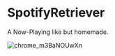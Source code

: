 # SpotifyRetriever
A Now-Playing like but homemade.


![chrome_m3BaNOUwXn](https://user-images.githubusercontent.com/54883972/192637360-662335ed-e80c-4cc4-b26a-8add9ad0e1b9.gif)
